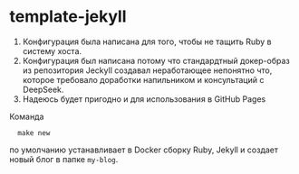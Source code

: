 # template-jekyll

1) Конфигурация была написана для того, чтобы не тащить Ruby в систему хоста.
2) Конфигурация был написана потому что стандардтный докер-образ из репозитория
Jeckyll создавал неработающее непонятно что, которое требовало доработки
напильником и консультаций с DeepSeek.
3) Надеюсь будет пригодно и для использования в GitHub Pages

Команда

```
  make new
```

по умолчанию устанавливает в Docker сборку Ruby, Jekyll
и создает новый блог в папке `my-blog`.
